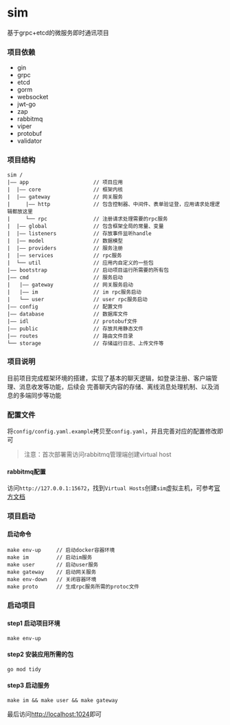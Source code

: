 # sim
基于grpc+etcd的微服务即时通讯项目

### 项目依赖
- gin
- grpc
- etcd
- gorm
- websocket
- jwt-go
- zap
- rabbitmq
- viper
- protobuf
- validator

### 项目结构
```text
sim /
|—— app                     // 项目应用
|  |—— core                 // 框架内核
|  |—— gateway              // 网关服务
|     |—— http              // 包含控制器、中间件、表单验证登，应用请求处理逻辑都放这里
|     └── rpc               // 注册请求处理需要的rpc服务
|  |—— global               // 包含框架全局的常量、变量
|  |—— listeners            // 存放事件监听handle
|  |—— model                // 数据模型
|  |—— providers            // 服务注册
|  |—— services             // rpc服务
|  └── util                 // 应用内自定义的一些包
|—— bootstrap               // 启动项目运行所需要的所有包
|—— cmd                     // 服务启动
|   |—— gateway             // 网关服务启动
|   |—— im                  // im rpc服务启动
|   └── user                // user rpc服务启动
|—— config                  // 配置文件
|—— database                // 数据库文件
|—— idl                     // protobuf文件
|—— public                  // 存放共用静态文件
|—— routes                  // 路由文件目录
└── storage                 // 存储运行日志、上传文件等
```

### 项目说明
目前项目完成框架环境的搭建，实现了基本的聊天逻辑，如登录注册、客户端管理、消息收发等功能，后续会
完善聊天内容的存储、离线消息处理机制、以及消息的多端同步等功能

### 配置文件
将`config/config.yaml.example`拷贝至`config.yaml`，并且完善对应的配置修改即可
> 注意：首次部署需访问rabbitmq管理端创建virtual host
#### rabbitmq配置
访问`http://127.0.0.1:15672`，找到`Virtual Hosts`创建`sim`虚拟主机，可参考[官方文档](https://www.rabbitmq.com/vhosts.html)


### 项目启动
#### 启动命令
```shell
make env-up     // 启动docker容器环境
make im         // 启动im服务
make user       // 启动user服务
make gateway    // 启动网关服务
make env-down   // 关闭容器环境
make proto      // 生成rpc服务所需的protoc文件
```

### 启动项目
#### step1 启动项目环境
`make env-up`
#### step2 安装应用所需的包
`go mod tidy`
#### step3 启动服务
`make im && make user && make gateway`

最后访问[http://localhost:1024](http://localhost:1024)即可